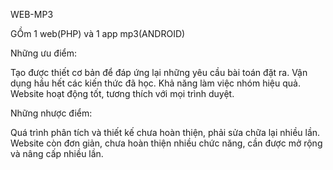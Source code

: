 WEB-MP3

GỒm 1 web(PHP) và 1 app mp3(ANDROID)

Những ưu điểm:

Tạo được thiết cơ bản để đáp ứng lại những yêu cầu bài toán đặt ra.
Vận dụng hầu hết các kiến thức đã học.
Khả năng làm việc nhóm hiệu quả.
Website hoạt động tốt, tương thích với mọi trình duyệt.

Những nhược điểm:

Quá trình phân tích và thiết kế chưa hoàn thiện, phải sửa chữa lại nhiều lần.
Website còn đơn giản, chưa hoàn thiện nhiều chức năng, cần được mở rộng và nâng cấp nhiều lần.
